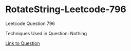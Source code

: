 # RotateString-Leetcode-796

Leetcode Question 796

Techniques Used in Question:
Nothing

[Link to Question](https://leetcode.com/problems/rotate-string/)
